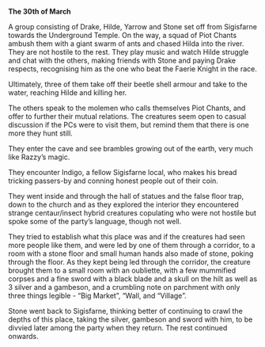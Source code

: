**The 30th of March**

A group consisting of Drake, Hilde, Yarrow and Stone set off from Sigisfarne towards the Underground Temple. On the way, a squad of Piot Chants ambush them with a giant swarm of ants and chased Hilda into the river. They are not hostile to the rest. They play music and watch Hilde struggle and chat with the others, making friends with Stone and paying Drake respects, recognising him as the one who beat the Faerie Knight in the race.

Ultimately, three of them take off their beetle shell armour and take to the water, reaching Hilde and killing her.

The others speak to the molemen who calls themselves Piot Chants, and offer to further their mutual relations. The creatures seem open to casual discussion if the PCs were to visit them, but remind them that there is one more they hunt still.

They enter the cave and see brambles growing out of the earth, very much like Razzy’s magic.

They encounter Indigo, a fellow Sigisfarne local, who makes his bread tricking passers-by and conning honest people out of their coin.

They went inside and through the hall of statues and the false floor trap, down to the church and as they explored the interior they encountered strange centaur/insect hybrid creatures copulating who were not hostile but spoke some of the party’s language, though not well.

They tried to establish what this place was and if the creatures had seen more people like them, and were led by one of them through a corridor, to a room with a stone floor and small human hands also made of stone, poking through the floor. As they kept being led through the corridor, the creature brought them to a small room with an oubliette, with a few mummified corpses and a fine sword with a black blade and a skull on the hilt as well as 3 silver and a gambeson, and a crumbling note on parchment with only three things legible - “Big Market”, “Wall, and “Village”.

Stone went back to Sigisfarne, thinking better of continuing to crawl the depths of this place, taking the silver, gambeson and sword with him, to be divvied later among the party when they return. The rest continued onwards.